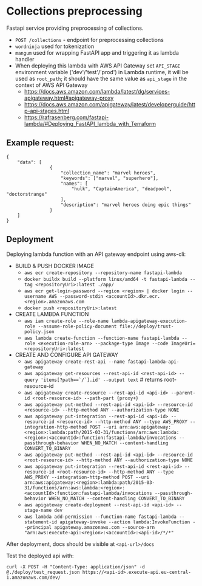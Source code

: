 # Collections preprocessing

Fastapi service providing preprocessing of collections.
- `POST /collections` - endpoint for preprocessing collections
- `wordninja` used for tokenization
- `mangum` used for wrapping FastAPI app and triggering it as lambda handler
- When deploying this lambda with AWS API Gateway set `API_STAGE` 
environment variable ('dev'/'test'/'prod') in Lambda runtime, it will be used as `root_path`; it should have the same value as `api_stage` in the context of AWS API Gateway
  - https://docs.aws.amazon.com/lambda/latest/dg/services-apigateway.html#apigateway-proxy
  - https://docs.aws.amazon.com/apigateway/latest/developerguide/http-api-stages.html
  - https://rafrasenberg.com/fastapi-lambda/#Deploying_FastAPI_lambda_with_Terraform

## Example request:
```
{
    "data": [
                {
                    "collection_name": "marvel heroes",
                    "keywords": ["marvel", "superhero"],
                    "names": [
                        "hulk", "CaptainAmerica", "deadpool", "doctorstrange"
                    ],
                    "description": "marvel heroes doing epic things"
                }
    ]
}
```

## Deployment

Deploying lambda function with an API gateway endpoint using aws-cli:

- BUILD & PUSH DOCKER IMAGE
    - `aws ecr create-repository --repository-name fastapi-lambda`
    - `docker buildx build --platform linux/amd64 -t fastapi-lambda --tag <repositoryUri>:latest ./app/
`
    - `aws ecr get-login-password --region <region> | docker login --username AWS --password-stdin <accountId>.dkr.ecr.<region>.amazonaws.com`
    - `docker push <repositoryUri>:latest`
- CREATE LAMBDA FUNCTION
    - `aws iam create-role --role-name lambda-apigateway-execution-role --assume-role-policy-document file://deploy/trust-policy.json`
    - `aws lambda create-function --function-name fastapi-lambda --role <execution-role-arn> --package-type Image --code ImageUri=<repositoryUri>:latest`
- CREATE AND CONFIGURE API GATEWAY
    - `aws apigateway create-rest-api --name fastapi-lambda-api-gateway`
    - ``aws apigateway get-resources --rest-api-id <rest-api-id> --query 'items[?path==`/`].id' --output text`` # returns root-resource-id
    - `aws apigateway create-resource --rest-api-id <api-id> --parent-id <root-resource-id> --path-part {proxy+}`
    - `aws apigateway put-method --rest-api-id <api-id> --resource-id <resource-id> --http-method ANY --authorization-type NONE`
    - `aws apigateway put-integration --rest-api-id <api-id> --resource-id <resource-id> --http-method ANY --type AWS_PROXY --integration-http-method POST --uri arn:aws:apigateway:<region>:lambda:path/2015-03-31/functions/arn:aws:lambda:<region>:<accountId>:function:fastapi-lambda/invocations --passthrough-behavior WHEN_NO_MATCH --content-handling CONVERT_TO_BINARY`
    - `aws apigateway put-method --rest-api-id <api-id> --resource-id <root-resource-id> --http-method ANY --authorization-type NONE`
    - `aws apigateway put-integration --rest-api-id <rest-api-id> --resource-id <root-resource-id> --http-method ANY --type AWS_PROXY --integration-http-method POST --uri arn:aws:apigateway:<region>:lambda:path/2015-03-31/functions/arn:aws:lambda:<region>:<accountId>:function:fastapi-lambda/invocations --passthrough-behavior WHEN_NO_MATCH --content-handling CONVERT_TO_BINARY`
    - `aws apigateway create-deployment --rest-api-id <api-id> --stage-name dev`
    - `aws lambda add-permission --function-name fastapi-lambda --statement-id apigateway-invoke --action lambda:InvokeFunction --principal apigateway.amazonaws.com --source-arn "arn:aws:execute-api:<region>:<accountId>:<api-id>/*/*"`

After deployment, docs should be visible at `<api-url>/docs`

Test the deployed api with: 

```
curl -X POST -H "Content-Type: application/json" -d @./deploy/test_request.json https://<api-id>.execute-api.eu-central-1.amazonaws.com/dev/
```
